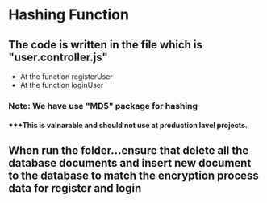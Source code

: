 # Hashing Function
## The code is written in the file which is "user.controller.js"
 - At the function registerUser
 - At the function loginUser

### Note: We have use "MD5" package for hashing

#### ***This is valnarable and should not use at production lavel projects.

##  When run the folder...ensure that delete all the database documents and insert new document to the database to match the encryption process data for register and login